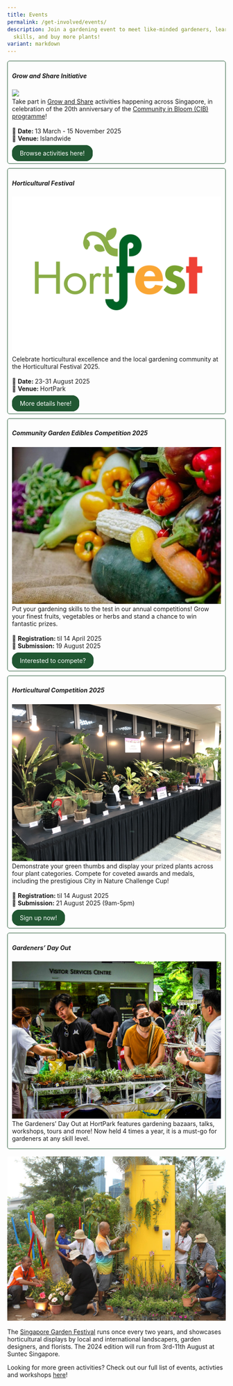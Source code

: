 ```yaml
---
title: Events
permalink: /get-involved/events/
description: Join a gardening event to meet like-minded gardeners, learn new
  skills, and buy more plants!
variant: markdown
---
```

<style>
	.wrapper {
		display: grid;
		grid-template-columns: repeat(auto-fit, minmax(275px, 1fr));
		grid-template-rows: auto-fit;
		column-gap: 10px;
		row-gap: 10px;
	}

	.box {
		border: solid 1px #215732 ;
		border-radius: 5px;
		padding: 5px 10px 15px 10px;
	}
		
		  .button-primary {
    background-color: #215732;
    border: 2px solid #215732;
    padding: 0.5rem 1rem;
  	border-radius: 1rem;
    color: white !important;
	  text-decoration: none !important;
  }
</style>

<div class="wrapper">
  <div class="box">
		<h5>Grow and Share Initiative</h5>
		<img src="/images/CIB20/grownshare_event_card.png"><br>
		Take part in <a href="/grow-and-share-initiative/">Grow and Share</a> activities happening across Singapore, in celebration of the 20th anniversary of the <a href="/get-involved/community-gardens/">Community in Bloom (CIB) programme</a>!<br><br>
		📆 <b>Date: </b>13 March - 15 November 2025<br>
		🌳 <b>Venue: </b>Islandwide<br><br>
		<a class="button-primary" href="/explore-g-s-events/">Browse activities here!</a>
	</div>
	<div class="box">
		<h5>Horticultural Festival</h5>
		<img src="/images/HortFest%20images/hortfest_event_card.png"><br>
		Celebrate horticultural excellence and the local gardening community at the Horticultural Festival 2025.<br><br>
		📆 <b>Date: </b>23-31 August 2025<br>
		🌳 <b>Venue: </b>HortPark<br><br>
				<a class="button-primary" href="/hortfest-2025/">More details here!</a>
	</div>
	<div class="box">
		<h5>Community Garden Edibles Competition 2025</h5>
		<img src="/images/HortFest%20images/CGEC_2025_Card.jpg"><br>
		Put your gardening skills to the test in our annual competitions! Grow your finest fruits, vegetables or herbs and stand a chance to win fantastic prizes.<br><br>
		📆 <b>Registration: </b> til 14 April 2025<br>
		🍅 <b>Submission: </b>19 August 2025<br><br>
		<a class="button-primary" href="/community-garden-edibles-competition-2025/">Interested to compete?</a>
	</div>
	<div class="box">
		<h5>Horticultural Competition 2025</h5>
		<img src="/images/HortFest%20images/Hort_Competition_Card.jpg"><br>
		Demonstrate your green thumbs and display your prized plants across four plant categories. Compete for coveted awards and medals, including the prestigious City in Nature Challenge Cup!<br><br>
		📆 <b>Registration: </b> til 14 August 2025<br>
		🌿 <b>Submission: </b>21 August 2025 (9am-5pm)
		<br><br>
		<a class="button-primary" href="/horticultural-competition-2025/">Sign up now!</a>
	</div>
	<div class="box">
		<h5>Gardeners’ Day Out</h5>
		<img title="The marketplace at Gardener's Day Out. Photo by NParks." src="/images/Gardeners/gdo%20marketplace%20(4).jpg"><br>
		The Gardeners’ Day Out at HortPark features gardening bazaars, talks, workshops, tours and more! Now held 4 times a year, it is a must-go for gardeners at any skill level.<br>
	</div>
	</div>



<br>


<img title="Community Gardeners from the Northwest CDC arranging plants in their show garden at the 2016 edition of the Singapore Garden Festival. Photo by NParks." src="/images/Gardeners/GeneralMaintainence_JacChua%20(11).jpg">
<p>The <a href="https://sgf.nparks.gov.sg/">Singapore Garden Festival</a> runs once every two years, and showcases horticultural displays by local and international landscapers, garden designers, and florists. The 2024 edition will run from 3rd-11th August at Suntec Singapore.</p>
<p>Looking for more green activities? Check out our full list of events, activties and workshops <a href="https://www.nparks.gov.sg/visit/events">here</a>!</p>